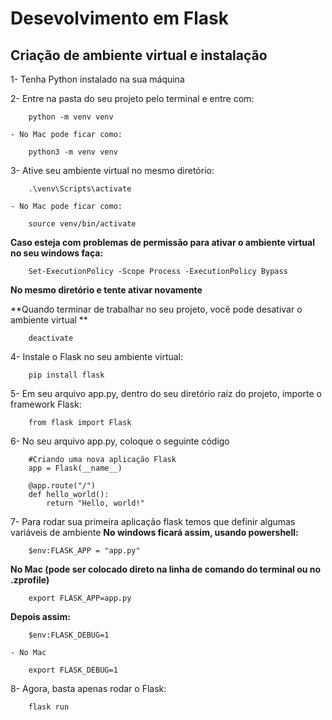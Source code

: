 # Desevolvimento em Flask

## Criação de ambiente virtual e instalação

1- Tenha Python instalado na sua máquina

2- Entre na pasta do seu projeto pelo terminal e entre com:

```
    python -m venv venv
```

    - No Mac pode ficar como:

```
    python3 -m venv venv
```


3- Ative seu ambiente virtual no mesmo diretório:

```
    .\venv\Scripts\activate
```

    - No Mac pode ficar como:

```
    source venv/bin/activate
```

**Caso esteja com problemas de permissão para ativar o ambiente virtual no seu windows faça:**


```
    Set-ExecutionPolicy -Scope Process -ExecutionPolicy Bypass
```


**No mesmo diretório e tente ativar novamente**

**Quando terminar de trabalhar no seu projeto, você pode desativar o ambiente virtual **


```
    deactivate
```

4- Instale o Flask no seu ambiente virtual:


```
    pip install flask
```

5- Em seu arquivo app.py, dentro do seu diretório raíz do projeto, importe o framework Flask:


```
    from flask import Flask
```

6- No seu arquivo app.py, coloque o seguinte código


```
    #Criando uma nova aplicação Flask
    app = Flask(__name__)

    @app.route("/")
    def hello_world():
        return "Hello, world!"
```


7- Para rodar sua primeira aplicação flask temos que definir algumas variáveis de ambiente
**No windows ficará assim, usando powershell:**


```
    $env:FLASK_APP = "app.py"
```

**No Mac (pode ser colocado direto na linha de comando do terminal ou no .zprofile)**

```
    export FLASK_APP=app.py
```


**Depois assim:**


```
    $env:FLASK_DEBUG=1
```

    - No Mac
```
    export FLASK_DEBUG=1
```

8- Agora, basta apenas rodar o Flask:
    
    
```
    flask run
```